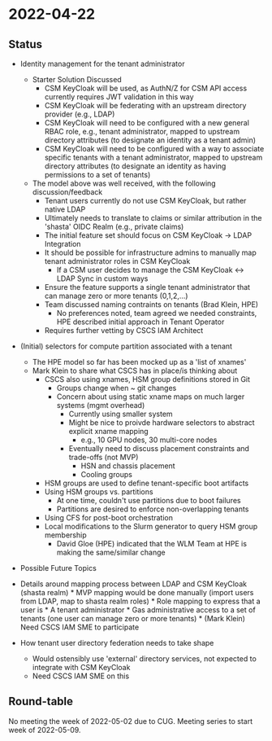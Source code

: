 # 2022-04-22

## Status

* Identity management for the tenant administrator
    * Starter Solution Discussed
        * CSM KeyCloak will be used, as AuthN/Z for CSM API access currently requires JWT validation in this way
        * CSM KeyCloak will be federating with an upstream directory provider (e.g., LDAP)
        * CSM KeyCloak will need to be configured with a new general RBAC role, e.g., tenant administrator, mapped to upstream directory attributes (to designate an identity as a tenant admin)
        * CSM KeyCloak will need to be configured with a way to associate specific tenants with a tenant administrator, mapped to upstream directory attributes (to designate an identity as having permissions to a set of tenants)
    * The model above was well received, with the following discussion/feedback
        * Tenant users currently do not use CSM KeyCloak, but rather native LDAP
        * Ultimately needs to translate to claims or similar attribution in the 'shasta' OIDC Realm (e.g., private claims)
        * The initial feature set should focus on CSM KeyCloak -> LDAP Integration
        * It should be possible for infrastructure admins to manually map tenant administrator roles in CSM KeyCloak
            * If a CSM user decides to manage the CSM KeyCloak <-> LDAP Sync in custom ways
        * Ensure the feature supports a single tenant administrator that can manage zero or more tenants (0,1,2,...)
        * Team discussed naming contraints on tenants (Brad Klein, HPE)
            * No preferences noted, team agreed we needed constraints, HPE described initial approach in Tenant Operator 
        * Requires further vetting by CSCS IAM Architect
* (Initial) selectors for compute partition associated with a tenant
    * The HPE model so far has been mocked up as a 'list of xnames'
    * Mark Klein to share what CSCS has in place/is thinking about
        * CSCS also using xnames, HSM group definitions stored in Git
            * Groups change when ~ git changes
            * Concern about using static xname maps on much larger systems (mgmt overhead)
                * Currently using smaller system
                * Might be nice to proivde hardware selectors to abstract explicit xname mapping
                    * e.g., 10 GPU nodes, 30 multi-core nodes
                * Eventually need to discuss placement constraints and trade-offs (not MVP)
                    * HSN and chassis placement
                    * Cooling groups
        * HSM groups are used to define tenant-specific boot artifacts
        * Using HSM groups vs. partitions
            * At one time, couldn't use partitions due to boot failures
            * Partitions are desired to enforce non-overlapping tenants
        * Using CFS for post-boot orchestration
        * Local modifications to the Slurm generator to query HSM group membership
            * David Gloe (HPE) indicated that the WLM Team at HPE is making the same/similar change

* Possible Future Topics

* Details around mapping process between LDAP and CSM KeyCloak (shasta realm)
        * MVP mapping would be done manually (import users from LDAP, map to shasta realm roles)
            * Role mapping to express that a user is
                * A tenant administrator
                * Gas administrative access to a set of tenants (one user can manage zero or more tenants)
        * (Mark Klein) Need CSCS IAM SME to participate
* How tenant user directory federation needs to take shape
    * Would ostensibly use 'external' directory services, not expected to integrate with CSM KeyCloak
    * Need CSCS IAM SME on this

## Round-table

No meeting the week of 2022-05-02 due to CUG. Meeting series to start week of 2022-05-09. 